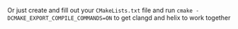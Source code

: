 Or just create and fill out your `CMakeLists.txt` file and run `cmake -DCMAKE_EXPORT_COMPILE_COMMANDS=ON` to get clangd and helix to work together
